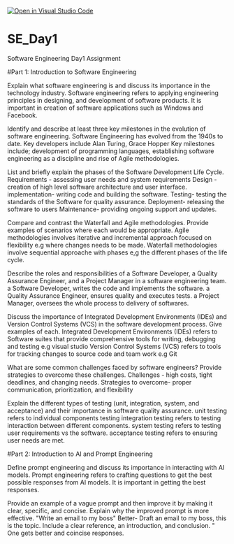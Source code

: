 [![Open in Visual Studio Code](https://classroom.github.com/assets/open-in-vscode-2e0aaae1b6195c2367325f4f02e2d04e9abb55f0b24a779b69b11b9e10269abc.svg)](https://classroom.github.com/online_ide?assignment_repo_id=15574799&assignment_repo_type=AssignmentRepo)
# SE_Day1
Software Engineering Day1 Assignment

#Part 1: Introduction to Software Engineering

Explain what software engineering is and discuss its importance in the technology industry.
Software engineering refers to applying engineering principles in designing, and development of software products.
It is important in creation of software applications such as Windows and Facebook.

Identify and describe at least three key milestones in the evolution of software engineering.
Software Engineering has evolved from the 1940s to date. Key developers include Alan Turing, Grace Hopper
Key milestones include; development of programming languages, establishing software engineering as a discipline and rise of Agile methodologies.

List and briefly explain the phases of the Software Development Life Cycle.
Requirements - assessing user needs and system requirements
Design - creation of high level software architecture and user interface.
implementation- writing code and building the software.
Testing- testing the standards of the Software for quality assurance.
Deployment- releasing the software to users
Maintenance- providing ongoing support and updates.

Compare and contrast the Waterfall and Agile methodologies. Provide examples of scenarios where each would be appropriate.
Agile methodologies involves iterative and incremental approach focused on flexibility e.g where changes needs to be made.
Waterfall methodologies involve sequential approache with phases  e,g the different phases of the life cycle. 

Describe the roles and responsibilities of a Software Developer, a Quality Assurance Engineer, and a Project Manager in a software engineering team.
a Software Developer, writes the code and implements the software. 
a Quality Assurance Engineer, ensures quality and executes tests.
a Project Manager, oversees the whole process to delivery of softwares.

Discuss the importance of Integrated Development Environments (IDEs) and Version Control Systems (VCS) in the software development process. Give examples of each.
Integrated Development Environments (IDEs) refers to Software suites that provide comprehensive tools for writing, debugging and testing e.g visual studio
Version Control Systems (VCS) refers to tools for tracking changes to source code and team work e.g Git

What are some common challenges faced by software engineers? Provide strategies to overcome these challenges.
Challenges - high costs, tight deadlines, and changing needs.
Strategies to overcome- proper communication, prioritization, and flexibility 

Explain the different types of testing (unit, integration, system, and acceptance) and their importance in software quality assurance.
unit testing refers to individual components testing
integration testing refers to testing interaction between different components.
system testing refers to testing user requirements vs the software.
acceptance testing refers to ensuring user needs are met.

#Part 2: Introduction to AI and Prompt Engineering


Define prompt engineering and discuss its importance in interacting with AI models.
Prompt engineering refers to crafting questions to get the best possible responses from AI models.
It is important in getting the best responses.

Provide an example of a vague prompt and then improve it by making it clear, specific, and concise. Explain why the improved prompt is more effective.
"Write an email to my boss"
Better- Draft an email to my boss, this is the topic. Include a clear reference, an introduction, and conclusion. "
One gets better and coincise responses. 
